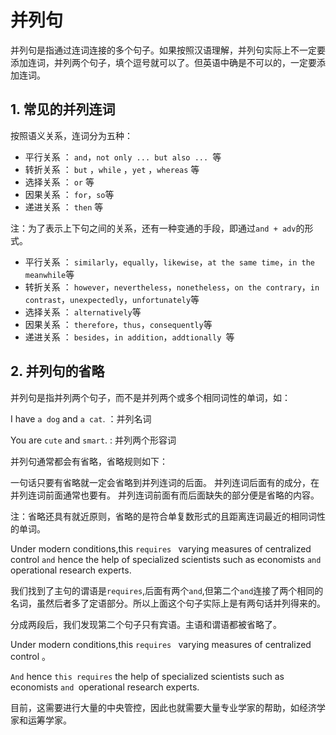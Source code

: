 # 并列句

并列句是指通过连词连接的多个句子。如果按照汉语理解，并列句实际上不一定要添加连词，并列两个句子，填个逗号就可以了。但英语中确是不可以的，一定要添加连词。

## 1. 常见的并列连词

按照语义关系，连词分为五种：

- 平行关系 ： `and`，`not only ... but also ... `等
- 转折关系 ： `but` ，`while` ，`yet` ，`whereas` 等
- 选择关系 ： `or` 等
- 因果关系 ： `for`，`so`等
- 递进关系 ： `then` 等

注：为了表示上下句之间的关系，还有一种变通的手段，即通过`and + adv`的形式。

- 平行关系 ： `similarly`，`equally`，`likewise`，`at the same time`，`in the meanwhile`等
- 转折关系 ： `however`，`nevertheless`，`nonetheless`，`on the contrary`，`in contrast`，`unexpectedly`，`unfortunately`等
- 选择关系 ： `alternatively`等
- 因果关系 ： `therefore`，`thus`，`consequently`等
- 递进关系 ： `besides`，`in addition`，`addtionally `等

## 2. 并列句的省略

并列句是指并列两个句子，而不是并列两个或多个相同词性的单词，如：

I have `a dog` and `a cat`. ：并列名词

You are `cute` and `smart`. : 并列两个形容词

并列句通常都会有省略，省略规则如下：

 一句话只要有省略就一定会省略到并列连词的后面。
 并列连词后面有的成分，在并列连词前面通常也要有。
 并列连词前面有而后面缺失的部分便是省略的内容。

注：省略还具有就近原则，省略的是符合单复数形式的且距离连词最近的相同词性的单词。

Under modern conditions,this `requires ` varying measures of centralized control `and` hence the help of specialized scientists such as economists `and `operational research experts.

我们找到了主句的谓语是`requires`,后面有两个`and`,但第二个`and`连接了两个相同的名词，虽然后者多了定语部分。所以上面这个句子实际上是有两句话并列得来的。

分成两段后，我们发现第二个句子只有宾语。主语和谓语都被省略了。

 Under modern conditions,this `requires ` varying measures of centralized control 。

 `And` hence `this requires` the help of specialized scientists such as economists `and `operational research experts.

目前，这需要进行大量的中央管控，因此也就需要大量专业学家的帮助，如经济学家和运筹学家。